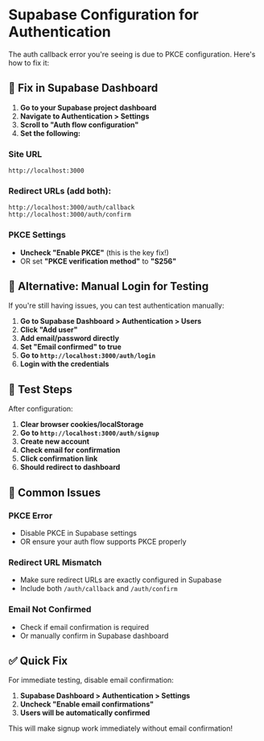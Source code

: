 # Supabase Configuration for Authentication

The auth callback error you're seeing is due to PKCE configuration. Here's how to fix it:

## 🔧 **Fix in Supabase Dashboard**

1. **Go to your Supabase project dashboard**
2. **Navigate to Authentication > Settings**
3. **Scroll to "Auth flow configuration"**
4. **Set the following:**

### **Site URL**
```
http://localhost:3000
```

### **Redirect URLs** (add both):
```
http://localhost:3000/auth/callback
http://localhost:3000/auth/confirm
```

### **PKCE Settings**
- **Uncheck "Enable PKCE"** (this is the key fix!)
- OR set **"PKCE verification method"** to **"S256"**

## 🔧 **Alternative: Manual Login for Testing**

If you're still having issues, you can test authentication manually:

1. **Go to Supabase Dashboard > Authentication > Users**
2. **Click "Add user"**
3. **Add email/password directly**
4. **Set "Email confirmed" to true**
5. **Go to `http://localhost:3000/auth/login`**
6. **Login with the credentials**

## 🧪 **Test Steps**

After configuration:

1. **Clear browser cookies/localStorage**
2. **Go to `http://localhost:3000/auth/signup`**
3. **Create new account**
4. **Check email for confirmation**
5. **Click confirmation link**
6. **Should redirect to dashboard**

## 🚨 **Common Issues**

### **PKCE Error**
- Disable PKCE in Supabase settings
- OR ensure your auth flow supports PKCE properly

### **Redirect URL Mismatch**
- Make sure redirect URLs are exactly configured in Supabase
- Include both `/auth/callback` and `/auth/confirm`

### **Email Not Confirmed**
- Check if email confirmation is required
- Or manually confirm in Supabase dashboard

## ✅ **Quick Fix**

For immediate testing, disable email confirmation:

1. **Supabase Dashboard > Authentication > Settings**
2. **Uncheck "Enable email confirmations"**
3. **Users will be automatically confirmed**

This will make signup work immediately without email confirmation!